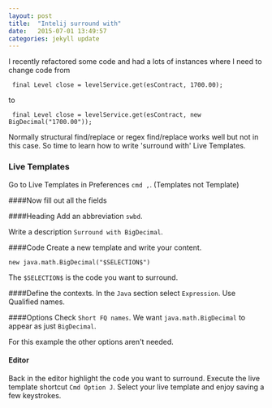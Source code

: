 ```yaml
---
layout: post
title:  "Intelij surround with"
date:   2015-07-01 13:49:57
categories: jekyll update
---
```

I recently refactored some code and had a lots of instances where I need to change code from

```
 final Level close = levelService.get(esContract, 1700.00);
```

to

```
 final Level close = levelService.get(esContract, new BigDecimal("1700.00"));
```

Normally structural find/replace or regex find/replace works well but not in this case. So time to learn how to write 'surround with' Live Templates.

### Live Templates
Go to Live Templates in Preferences `cmd ,`. (Templates not Template)

####Now fill out all the fields

####Heading
Add an abbreviation `swbd`.

Write a description `Surround with BigDecimal`.

####Code
Create a new template and write your content.
```
new java.math.BigDecimal("$SELECTION$")
```

The `$SELECTION$` is the code you want to surround.

####Define the contexts.
In the `Java` section select `Expression`.
Use Qualified names.

####Options
Check `Short FQ names`. We want `java.math.BigDecimal` to appear as just `BigDecimal`.

For this example the other options aren't needed.

#### Editor
Back in the editor highlight the code you want to surround. Execute the live template shortcut `Cmd Option J`. 
Select your live template and enjoy saving a few keystrokes.
